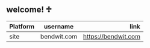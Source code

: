 ## welcome! ♱
| Platform | username | link |
| :------------------- | :----------: | ----------: |
| site             | bendwit.com      | https://bendwit.com       |


<!--
Matthew 7:12

Therefore all things whatsoever ye would that men should do to you, do ye even so to them: for this is the law and the prophets.
<!--
**BenDWit/BenDWit** is a ✨ _special_ ✨ repository because its `README.md` (this file) appears on your GitHub profile.

Here are some ideas to get you started:

- 🔭 I’m currently working on ...
- 🌱 I’m currently learning ...
- 👯 I’m looking to collaborate on ...
- 🤔 I’m looking for help with ...
- 💬 Ask me about ...
- 📫 How to reach me: ...
- 😄 Pronouns: ...
- ⚡ Fun fact: ...
-->
